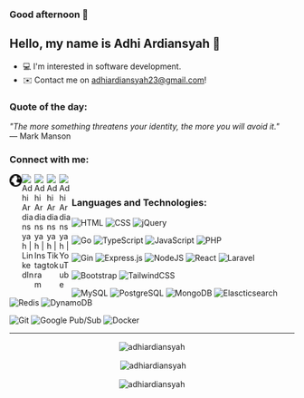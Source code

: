 ### Good afternoon 👋
## Hello, my name is Adhi Ardiansyah 👋

- 💻 I'm interested in software development.
- ✉️ Contact me on adhiardiansyah23@gmail.com!

### Quote of the day:
<em>&quot;The more something threatens your identity, the more you will avoid it.&quot;</em> <br>
— Mark Manson

### Connect with me:

[<img align="left" alt="adhiardiansyah" width="22px" src="https://raw.githubusercontent.com/iconic/open-iconic/master/svg/globe.svg" />][website]
[<img align="left" alt="Adhi Ardiansyah | LinkedIn" width="22px" src="https://cdn.jsdelivr.net/npm/simple-icons@v3/icons/linkedin.svg" />][linkedin]
[<img align="left" alt="Adhi Ardiansyah | Instagram" width="22px" src="https://cdn.jsdelivr.net/npm/simple-icons@v3/icons/instagram.svg" />][instagram]
[<img align="left" alt="Adhi Ardiansyah | Tiktok" width="22px" src="https://cdn.jsdelivr.net/npm/simple-icons@v3/icons/tiktok.svg" />][tiktok]
[<img align="left" alt="Adhi Ardiansyah | YouTube" width="22px" src="https://cdn.jsdelivr.net/npm/simple-icons@v3/icons/youtube.svg" />][youtube]

<br />

### Languages and Technologies:

<img src="https://img.shields.io/badge/html5%20-%23E34F26.svg?&amp;style=for-the-badge&amp;logo=html5&amp;logoColor=white" alt="HTML"> <img src="https://img.shields.io/badge/css3%20-%231572B6.svg?&amp;style=for-the-badge&amp;logo=css3&amp;logoColor=white" alt="CSS"> <img src="https://img.shields.io/badge/jquery-%230769AD.svg?style=for-the-badge&amp;logo=jquery&amp;logoColor=white" alt="jQuery">

<img src="https://img.shields.io/badge/go-%2300ADD8.svg?style=for-the-badge&amp;logo=go&amp;logoColor=white" alt="Go"> <img src="https://img.shields.io/badge/typescript-%23007ACC.svg?style=for-the-badge&amp;logo=typescript&amp;logoColor=white" alt="TypeScript"> <img src="https://img.shields.io/badge/JavaScript-F7DF1E?style=for-the-badge&amp;logo=javascript&amp;logoColor=black" alt="JavaScript"> <img src="https://img.shields.io/badge/PHP-777BB4?style=for-the-badge&amp;logo=php&amp;logoColor=white" alt="PHP">

<img src="https://img.shields.io/badge/-Gin-%23404d59?style=for-the-badge&amp;logo=gin" alt="Gin"> <img src="https://img.shields.io/badge/express.js-%23404d59.svg?style=for-the-badge&amp;logo=express&amp;logoColor=%2361DAFB" alt="Express.js"> <img src="https://img.shields.io/badge/node.js-6DA55F?style=for-the-badge&amp;logo=node.js&amp;logoColor=white" alt="NodeJS"> <img src="https://img.shields.io/badge/react-%2320232a.svg?style=for-the-badge&amp;logo=react&amp;logoColor=%2361DAFB" alt="React"> <img src="https://img.shields.io/badge/Laravel-FF2D20?style=for-the-badge&amp;logo=laravel&amp;logoColor=white" alt="Laravel">

<img src="https://img.shields.io/badge/bootstrap%20-%23563D7C.svg?&amp;style=for-the-badge&amp;logo=bootstrap&amp;logoColor=white" alt="Bootstrap"> <img src="https://img.shields.io/badge/tailwindcss-%2338B2AC.svg?style=for-the-badge&amp;logo=tailwind-css&amp;logoColor=white" alt="TailwindCSS">

<img src="https://img.shields.io/badge/mysql-00758f.svg?style=for-the-badge&amp;logo=mysql&amp;logoColor=white" alt="MySQL"> <img src="https://img.shields.io/badge/postgresql-%23316192.svg?style=for-the-badge&amp;logo=postgresql&amp;logoColor=white" alt="PostgreSQL"> <img src="https://img.shields.io/badge/mongodb-%234ea94b.svg?style=for-the-badge&amp;logo=mongodb&amp;logoColor=white" alt="MongoDB"> <img src="https://img.shields.io/badge/elasticsearch-%23005571.svg?style=for-the-badge&amp;logo=elasticsearch&amp;logoColor=white" alt="Elascticsearch"> <img src="https://img.shields.io/badge/redis-%23DD0031.svg?style=for-the-badge&amp;logo=redis&amp;logoColor=white" alt="Redis"> <img src="https://img.shields.io/badge/dynamodb-%233498DB.svg?style=for-the-badge&amp;logo=amazon-dynamodb&amp;logoColor=white" alt="DynamoDB">

<img src="https://img.shields.io/badge/Git-F05032?style=for-the-badge&amp;logo=git&amp;logoColor=white" alt="Git"> <img src="https://img.shields.io/badge/google%20pub/sub%20-%23007ACC.svg?style=for-the-badge&amp;logo=googlepubsub&amp;logoColor=white" alt="Google Pub/Sub"> <img src="https://img.shields.io/badge/Docker-2291E6?style=for-the-badge&amp;logo=docker&amp;logoColor=white" alt="Docker">

---

<p align="center"><img align="center" src="https://github-readme-stats.vercel.app/api/top-langs?username=adhiardiansyah&show_icons=true&locale=en&layout=compact" alt="adhiardiansyah" /></p>

<p align="center"> <img align="center" src="https://github-readme-stats.vercel.app/api?username=adhiardiansyah&show_icons=true&locale=en" alt="adhiardiansyah" /></p>

<p align="center"><img align="center" src="https://github-readme-streak-stats.herokuapp.com/?user=adhiardiansyah&" alt="adhiardiansyah" /></p>

[website]: https://adhiardiansyah.github.io
[linkedin]: https://linkedin.com/in/adhiardiansyah
[instagram]: https://instagram.com/adhi_ardiansyah
[tiktok]: https://tiktok.com/@adhi_ardiansyah
[youtube]: https://www.youtube.com/@adhiardiansyah

